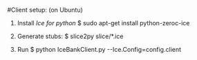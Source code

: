 #Client setup: (on Ubuntu)
1. Install *Ice for python*
$ sudo apt-get install python-zeroc-ice

2. Generate stubs:
$ slice2py slice/*.ice

3. Run
$ python IceBankClient.py --Ice.Config=config.client